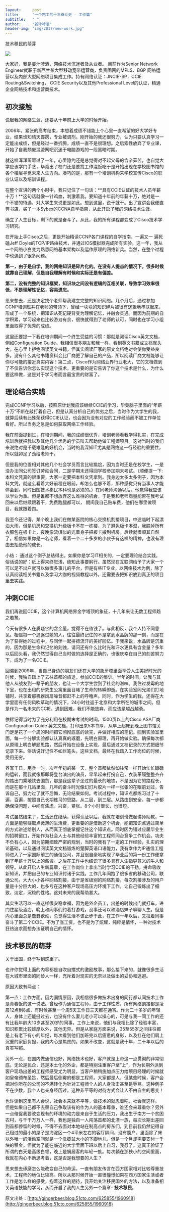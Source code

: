 ```yaml
---
layout:     post
title:      "一个网工的十年奋斗史 - 工作篇"
subtitle:   " "
author:     "姜汁啤酒"
header-img: "img/2017/new-work.jpg"
---
```


技术移民的萌芽

![](http://liuyue.ren/img/2017/new-work.jpg)

大家好，我是姜汁啤酒，网络技术沉迷者及从业者。 目前作为Senior Network Engineer就职于新西兰某大型移动宽带运营商，负责固网的MPLS、BGP 网络运营以及内部大型网络项目集成工作。持有网络认证：JNCIE-SP，CCIE Routing&Switching， CCIE Security以及其他Professional Level的认证，精通企业网络技术和运营商技术。

## 初次接触

说起我的网络生涯，还要从十年前上大学的时候开始。

2006年，紧张的高考结束，本想着成绩不错能上个心里一直希望的好大学好专业，结果谁知晴天霹雳，专业被调剂。刚开始的我还很努力，认为只要认真学习一定能出成绩，但是经过一番折腾，成绩一直不是很理想。之后索性放弃了专业课，开始了自我颓废混迹网吧沉迷于电脑游戏的一段黑暗时期。

就这样浑浑噩噩过了一年，心里隐约还是总觉得对不起父母的含辛茹苦，也自觉大学应该学门手艺，毕竟出了校门还是要找工作混饭吃于是开始出现在学校图书馆的各个楼层寻觅未来人生方向。凑巧的是，那有一个培训机构来学校宣传Cisco的职业认证以及培训课程。

在整个宣讲的两个小时中，我只记住了一句话：**具有CCIE认证的技术人员年薪十万！**这句话就像一针鸡血，刺激着我。要知道十年前的年薪十万，绝对是一个不错的待遇，对大学生来说更是如此。想到这里，说干就干。出了宣讲会我便直奔书店，买了一本Sybex的CCNA自学指南，从此开启了我的网络技术生涯。


确立了人生目标，剩下的就是奋斗了。从此，我的所有课程都变成了Cisco技术学习研究。

在开始上手Cisco之后，更是开始精读CCNP各门课程的自学指南，一遍又一 遍死磕Jeff Doyle的TCP/IP路由技术，并通过IOS模拟器完成所有实验。这一年，我从一个网络小白变为熟悉网络基本架构以及运作原理的网络新兵。当然，在整个过程中也遇到了很多问题。

**第一，由于是自学，我的网络知识是碎片化的。在没有人提点的情况下，很多时候就靠自己理解，但是自我理解有时候和实际还是有偏差。**

**第二，没有完整的知识框架，知识块之间没有逻辑的互相关联，导致学习效率很低，不是理解性记忆，容易遗忘。**

思来想去，还是决定找个老师帮我建立完整的知识网络。几个月后，通过参加CCNP培训班并在老师的带领下，曾经一块块的知识碎片被很有逻辑地串联起来，形成了一个系统，把知识从死记硬背变为理解记忆，并融会贯通。而因为前期的自学积累，学习起来也比较游刃有余，很快就得到了老师的认可，同时也在学习小组里面取得了优秀的成绩。

这里还要提一下我在培训期间一个终生受益的习惯：那就是阅读Cisco英文文档，例如Configuration Guide。我相信很多朋友和我一样，看到英文书籍或文档就头大，在心里上拒绝阅读英文书籍。但其实阅读厂家的原文文档绝对会使你受益良多。没有什么其他书籍资料会比厂商更了解自己的产品，所以阅读厂商文档能够让你尽可能的接近真实内容！第二点，Cisco作为网络业界行业老大，它的文档做到了不仅告诉你怎么实现这个技术，更重要的是它告诉了你这个技术是什么，为什么要这样做，这是对于学习者而言最宝贵的财富了。

## 理论结合实践

完成CCNP学习以后，按照原计划我应该继续CCIE的学习，毕竟脑子里面的“年薪十万”不断在敲打着自己，但是认真分析自己的优劣之后，当时作为大学生的我，就算后续有此殊荣获得CCIE认证，也会因为没有对应的工作经验而不被工作单位看好。所以当务之急是如何获取网络工作经验。

我在前面提到过，在培训期间，我的成绩很优秀，培训老师看我学得扎实，在完成培训后就把我以及其他几个优秀的学员叫去帮助他做工程师项目。这对当时的我们来说绝对是千载难逢的好机会，当时的我深知IT尤其是网络这一行经验的重要性，所以就卯足了劲给老师干。

但是我的位置相对其他几个社会学员而言比较尴尬，因为当时还是在校学生，一是没办法同公司签订劳动合同，二是学期末还得回学校参加期末考试。（顺便提一下:本科文凭真的很重要，大家一定要把本科文凭拿到。我身边太多太多例子，因为本科文凭，就这么看着大好前程在眼前，却怎么也够不着，那种感觉只有当事人才能体会到。同时出国技术移民本科也是必须的。）在同老师沟通以后，他觉得我应该以学业为重。但是谁都不想放弃这么难得的机会，于是我和老师商量能否在我考试回来以后继续跟着干，免费跑腿都可以， 期间我自己贴车费，他们在哪里做项目，我就跟着跑。

我至今还记得，某个晚上我们在做某医院的核心交换机割接项目，中途临时下起漂泊大雨，但是机房和交换机升级板卡不在一栋楼，为了避免板卡淋湿，我脱掉所有衣服包在板卡上，夜晚像流氓似的光着身子把板卡搬到机房。后续就很顺其自然了，相信如果你是一名老师，看着一个二十多岁的小伙子有这样的精神，也没有理由去拒绝他的成长。 

小结：
通过这个例子总结得出，如果你是学习IT相关的，一定要理论结合实践。俗话说的好：纸上得来终觉浅，绝知此事要躬行。虽然现在互联网给予了大家一个可以足不出户就可以做很多事儿的平台，但是有些IT专业，以网络技术为例，除了认真阅读相关书籍以及学习大咖的视频教程以外，还需要去把知识放到真正的项目里去实践。

## 冲刺CCIE

我们再说回CCIE，这个计算机网络界金字塔顶的象征，十几年来让无数工程师趋之若鹜。

今天有很多人在质疑它的含金量，觉得不在值钱了。与此相反，我个人持不同意见。相信每一个追逐过她的人，往往最终记住的不是拿到水晶牌的那一刻，而是在为了获得她的过程中，与同伴一起拼搏流汗的美好回忆。于我来说，水晶牌是沉重的，因为那是生命和记忆的刻蚀，请问还有什么比时光和汗水更具有含金量？多年以后回头看，我仍然觉得自己当时做的选择是正确的，也很庆幸在自己的刻苦努力下，成为了一名CCIE。

回溯到2009年，当自己身边的朋友们还在大学的象牙塔里面享受人生美好时光的时候，我独自踏上了去往首都的旅途，参加CCIE的集训。半年的时间，让我与其他人从战友到一辈子的朋友，也让一个大学生尝到了社会的滋味。我住过发霉的地下室，也在出租的研究生公寓里面目睹了生命的转瞬即逝。在实验室同兄弟们打地铺时，共享着那机器风扇噪音都赶不上的呼噜声。同时，作为学生的我，还得在大学里面有任何风吹草动的情况下，24小时往返于北京和大学所在的城市之间。但是作为一名未来的CCIE，遇到困难，我们不能放弃，而应该是越战越勇。

依稀记得当时为了充分利用在校期末考试的时间，1500页以上的Cisco ASA厂商Configuration Guide 英文文档，打印出来5本书厚，从早上起床到晚上图书馆关门足足花了一个周的时间把它彻彻底底的读完，并做好相应的笔记。回到实验室里面，每一个分解实验都认认真真的琢磨，先明白原理，再开始做实验。确保每次都从原理上明白解题思路，然后开始在设备上实现，最后通过文档记录的方式把细节记录下来。俗话说好记性不如烂笔头，这些文档，最终在我踏入工作岗位的时候，受用无穷。

养军千日，用兵一时，次年年初的某一天，整个首都依然如往常一样开始忙忙碌碌的运转，而我就像那即将登台演出的演员，早早起来打扮自己，衣装革履整整齐齐的踏出门乘地铁去国贸，那是我这辈子坐过的最长的地铁，不是因为它的路程长，而是在那十几站里面，几年的奋斗时光像幻灯片胶片一样一张张的在眼前划过，告诉自己，努力过了就不后悔，无论结果如何。考试过程中，知识点都练习过了十遍，百遍，按照自己长期练习的思路，从二层，到三层。从路由到安全。每一步都确保没问题，中间有焦虑，兴奋，紧张。8个小时很长，也很短。

考试虽然结束了，生活还在继续，获得认证以后，我就在培训班做起讲师助教，一方面是能够赚取点微薄的生活费，更重要的是借助这个机会，能把知识点通过简单的方式讲述给别人，从而真正彻底掌握记住这个知识点。同时因为错过应届毕业生的招聘窗口，开始作为社会人士与其他经验丰富的工程师同台竞争工作机会。功夫不负有心人，因为前期细致严密的规划，当时的我有了一定的工作经验，扎实的理论基础，以及通过阅读英文文档锻炼的蹩脚英语口语能力，我有幸作为IP通信工程师进入了一家国际前三的通信公司，并且很自豪地实现了毕业后的第一份工作便拿到了年薪十万以上的薪资。之后在工作中也结识了很多具有人生指导意义的牛人和领导。从此开启人生新篇章，在工作岗位上拿出当时学习CCIE的干劲，拼命吸收新知识，并把自己的专业知识付诸于实践。工作几年间跑了很多省的移动公司，联通公司。大大小小各种网络割接，由于是省级别的网络割接，每次割接涉及的用户量是十分巨大的，也多亏在这种客户现场高压力环境下工作，让自己锻炼出了细致，淡定，沉稳的性格。这对未来的我帮助甚大。

其实生活可以一直这样很安稳幸福，因为是外企员工，出差的时候出门就打车，进门住星级酒店，晚上和同事们约着打游戏，没事还可以和酒店妹子聊聊人生。但是内心里面总是蠢蠢欲动，总觉得生活不该止步于此，在工作一年以后，又拉着同事奋斗了第二个CCIE。不为了涨工资，也不是为了炫耀，纯粹是情怀，一种对技术狂热追求而想办法证明自己的情怀。

## 技术移民的萌芽

关于出国，终于写到这里了。

也许你觉得上面的内容都是自吹自擂式的激励故事，那么接下来的，就像很多生活在大城市里面的同龄人一样，充斥着对现实的无奈以及做出的妥协和逃避。

原因大致有两点：

第一点：工作方面。因为国情原因，我相信很多做技术出身的同行都认同技术工作是青春饭的这一说法。曾经作为通信工程师，由于工作性质，所有网络割接都是凌晨12点到8点，有时候甚至一个周5天工作日三天都在通宵。作为二十多岁的年轻人，身体上还能挺过去，也没有什么妻儿老小可以操心的，可是与我一同工作的还有比我年龄大10岁甚至20岁的同事，工作上来说，他们与我相比除了经验丰富，知识积累比较雄厚以外，其他无异。但是从家庭方面来说，35至55岁之间往往都是上有老下有小的年纪，每次看到他们加班完以后疲惫的身影，以及扛在他们肩上沉重的家庭负担，我的内心是焦虑的。如果不改变，这就是我十年，二十年以后的真实写照。

另外一点，在国内做通信也好，网络技术也好，客户就是上帝这一点贯彻的非常彻底。无论是民企，还是本土化的外企，都是特别注重客户至“上”，作为长期外派到客户现场出差的工程师感受尤为明显，当客户稍稍施加点压力给项目经理的时候就如皇帝颁布圣旨，然后最后倒霉的都是工程师。大家都是人，但某些时候，客户会把对你所在的公司的不满转化为针对工程师个人的人身攻击甚至是辱骂。这种例子不在少数，我个人也亲身经历过。这种非平等的对待方式会让人不由自主的思变！

也许读到这里有人会说，社会本来就不平等，做技术的就忍着吧，社会就这样。 但是如果自己都不去替自己争取该有的作为人的基本尊重，谁还会来尊重你？另外一点催促我要改变现有的环境的动力是来自于生活的压力，我出生于南方一个贫困农村，与千千万万人一样，我也是独自一人闯荡首都的北漂一族，每次长期出差回到首都停留的时候，不得不去面对本地站在制高点的房东们，到目前我仍然记得自己租过的最小的屋子是海淀区一个4平米左右的客厅隔间，没有窗户，里面除了床以外唯一的活动空间就是一个洗脚盆大小的下脚地儿，但是一个月却需要支付一千块的租金，但就为了能在临近的大学里面下班以后上自习，我忍了。这真正验证了所谓的白天是高级白领，晚上是蜗居客的年轻一族。每次躺在那狭小的空间里面，我就在内心不断思考着，这是否是我想要的人生？

思来想去琢磨怎么能改变自己的命运，一直有朋友传言在西方国家相对比较尊重技术，工程师的地位比较高。所以从那时候开始一直很憧憬如果在西方国家生活或者工作是怎么样的感受，抱着这样的期待，我开始关注移民国外的方法，以及准备相关英语技能的学习，从而开启了我的人生另外一个篇章- **技术移民**。

原文出处：[http://gingerbeer.blog.51cto.com/625855/1960918](http://gingerbeer.blog.51cto.com/625855/1960918)